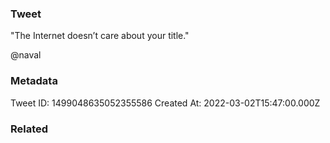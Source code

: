 ### Tweet
"The Internet doesn’t care about your title."

@naval

### Metadata
Tweet ID: 1499048635052355586
Created At: 2022-03-02T15:47:00.000Z

### Related

